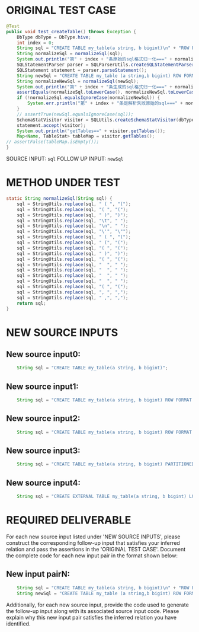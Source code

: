 # ORIGINAL TEST CASE
```java
@Test
public void test_createTable() throws Exception {
    DbType dbType = DbType.hive;
    int index = 0;
    String sql = "CREATE TABLE my_table(a string, b bigint)\n" + "ROW FORMAT SERDE 'org.apache.hadoop.hive.serde2.JsonSerDe'\n" + "STORED AS TEXTFILE";
    String normalizeSql = normalizeSql(sql);
    System.out.println("第" + index + "条原始的sql格式归一化===" + normalizeSql);
    SQLStatementParser parser = SQLParserUtils.createSQLStatementParser(sql, dbType);
    SQLStatement statement = parser.parseStatement();
    String newSql = "CREATE TABLE my_table (a string,b bigint) ROW FORMAT SERDE 'org.apache.hadoop.hive.serde2.JsonSerDe' STORED AS TEXTFILE";
    String normalizeNewSql = normalizeSql(newSql);
    System.out.println("第" + index + "条生成的sql格式归一化===" + normalizeNewSql);
    assertEquals(normalizeSql.toLowerCase(), normalizeNewSql.toLowerCase());
    if (!normalizeSql.equalsIgnoreCase(normalizeNewSql)) {
        System.err.println("第" + index + "条是解析失败原始的sql===" + normalizeSql);
    }
    // assertTrue(newSql.equalsIgnoreCase(sql));
    SchemaStatVisitor visitor = SQLUtils.createSchemaStatVisitor(dbType);
    statement.accept(visitor);
    System.out.println("getTables==" + visitor.getTables());
    Map<Name, TableStat> tableMap = visitor.getTables();
// assertFalse(tableMap.isEmpty());
}

```
SOURCE INPUT: `sql`
FOLLOW UP INPUT: `newSql`


# METHOD UNDER TEST
```java
static String normalizeSql(String sql) {
    sql = StringUtils.replace(sql, " ( ", "(");
    sql = StringUtils.replace(sql, "( ", "(");
    sql = StringUtils.replace(sql, " )", ")");
    sql = StringUtils.replace(sql, "\t", " ");
    sql = StringUtils.replace(sql, "\n", " ");
    sql = StringUtils.replace(sql, "\'", "\"");
    sql = StringUtils.replace(sql, " ( ", "(");
    sql = StringUtils.replace(sql, " (", "(");
    sql = StringUtils.replace(sql, "( ", "(");
    sql = StringUtils.replace(sql, " )", ")");
    sql = StringUtils.replace(sql, "( ", "(");
    sql = StringUtils.replace(sql, "  ", " ");
    sql = StringUtils.replace(sql, "  ", " ");
    sql = StringUtils.replace(sql, "  ", " ");
    sql = StringUtils.replace(sql, "  ", " ");
    sql = StringUtils.replace(sql, "( ", "(");
    sql = StringUtils.replace(sql, ", ", ",");
    sql = StringUtils.replace(sql, " ,", ",");
    return sql;
}

```


# NEW SOURCE INPUTS
## New source input0:
```java
    String sql = "CREATE TABLE my_table(a string, b bigint)";
```

## New source input1:
```java
    String sql = "CREATE TABLE my_table(a string, b bigint) ROW FORMAT SERDE 'org.apache.hadoop.hive.serde2.JsonSerDe' STORED AS TEXTFILE";
```

## New source input2:
```java
    String sql = "CREATE TABLE my_table(a string, b bigint) ROW FORMAT DELIMITED FIELDS TERMINATED BY ',' STORED AS TEXTFILE";
```

## New source input3:
```java
    String sql = "CREATE TABLE my_table(a string, b bigint) PARTITIONED BY (c int) STORED AS PARQUET";
```

## New source input4:
```java
    String sql = "CREATE EXTERNAL TABLE my_table(a string, b bigint) LOCATION '/path/to/data' STORED AS ORC";
```



# REQUIRED DELIVERABLE
For each new source input listed under 'NEW SOURCE INPUTS', please construct the corresponding follow-up input that satisfies your inferred relation and pass the assertions in the 'ORIGINAL TEST CASE'. Document the complete code for each new input pair in the format shown below:
## New input pairN:
```java
    String sql = "CREATE TABLE my_table(a string, b bigint)\n" + "ROW FORMAT SERDE 'org.apache.hadoop.hive.serde2.JsonSerDe'\n" + "STORED AS TEXTFILE";
    String newSql = "CREATE TABLE my_table (a string,b bigint) ROW FORMAT SERDE 'org.apache.hadoop.hive.serde2.JsonSerDe' STORED AS TEXTFILE";
```

Additionally, for each new source input, provide the code used to generate the follow-up input along with its associated source input code. Please explain why this new input pair satisfies the inferred relation you have identified.